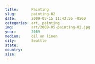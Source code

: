 ```yaml
---
title:  	Painting
slug:		painting-02
date:   	2009-05-15 11:43:56 -0500
categories: art, painting
img:		art/2009-05-painting-02.jpg
year:		2009
medium:		oil on linen
city:		Seattle
state:
country:
size:
---
```

